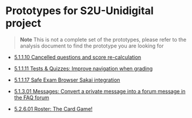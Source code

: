 # Prototypes for S2U-Unidigital project

> **Note**
> This is not a complete set of the prototypes, please refer to
> the analysis document to find the prototype you are looking for

* [5.1.1.10 Cancelled questions and score re-calculation](5-1-1-10-cancelled_questions_and_score_re-calculation/cancelled-questions.md)

* [5.1.1.11 Tests & Quizzes: Improve navigation when grading](5-1-1-11-improve-navigation-when-grading/grading-navigation.md)

* [5.1.1.17 Safe Exam Browser Sakai integration](5-1-1-17-safe-exam-browser/safe-exam-browser-prototype.md)

* [5.1.3.01 Messages: Convert a private message into a forum message in the FAQ forum](5-1-3-01-publish-private-message-to-faq-forum/message-to-faq.md)

* [5.2.6.01 Roster: The Card Game!](5-2-6-01-the-card-game/the-card-game-prototype.md)

